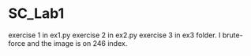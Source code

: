 # SC_Lab1
exercise 1 in ex1.py
exercise 2 in ex2.py
exercise 3 in ex3 folder. I brute-force and the image is on 246 index.
